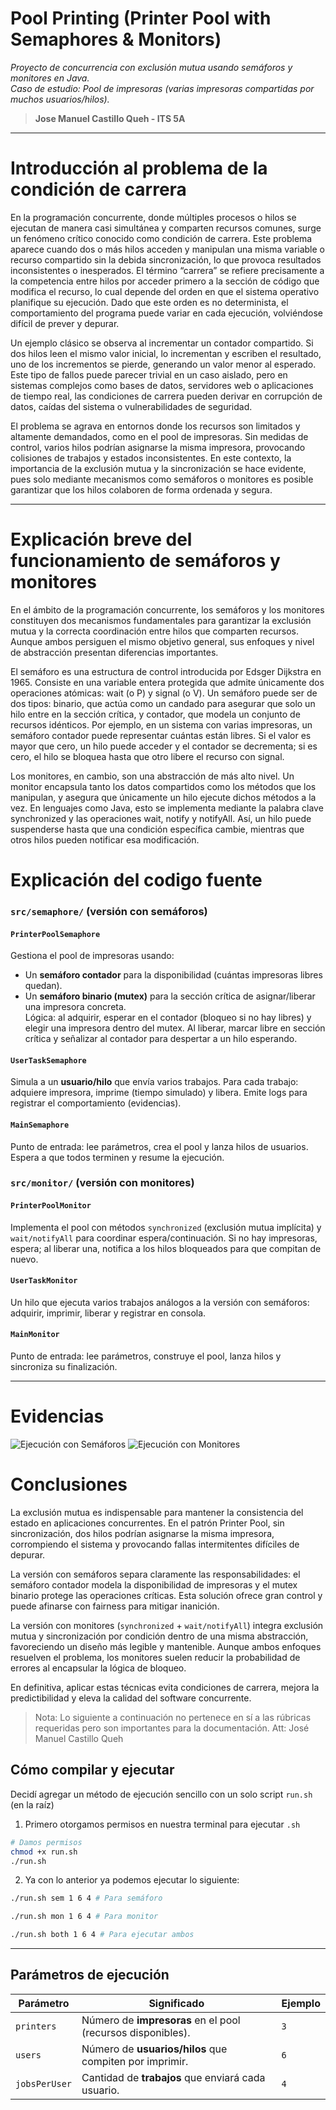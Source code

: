 # Pool Printing (Printer Pool with Semaphores & Monitors)

*Proyecto de concurrencia con exclusión mutua usando semáforos y monitores en Java.  
Caso de estudio: Pool de impresoras (varias impresoras compartidas por muchos usuarios/hilos).*

> **Jose Manuel Castillo Queh - ITS 5A**

---

# Introducción al problema de la condición de carrera

En la programación concurrente, donde múltiples procesos o hilos se ejecutan de manera casi simultánea y comparten recursos comunes, surge un fenómeno crítico conocido como condición de carrera. Este problema aparece cuando dos o más hilos acceden y manipulan una misma variable o recurso compartido sin la debida sincronización, lo que provoca resultados inconsistentes o inesperados. El término “carrera” se refiere precisamente a la competencia entre hilos por acceder primero a la sección de código que modifica el recurso, lo cual depende del orden en que el sistema operativo planifique su ejecución. Dado que este orden es no determinista, el comportamiento del programa puede variar en cada ejecución, volviéndose difícil de prever y depurar.

Un ejemplo clásico se observa al incrementar un contador compartido. Si dos hilos leen el mismo valor inicial, lo incrementan y escriben el resultado, uno de los incrementos se pierde, generando un valor menor al esperado. Este tipo de fallos puede parecer trivial en un caso aislado, pero en sistemas complejos como bases de datos, servidores web o aplicaciones de tiempo real, las condiciones de carrera pueden derivar en corrupción de datos, caídas del sistema o vulnerabilidades de seguridad.

El problema se agrava en entornos donde los recursos son limitados y altamente demandados, como en el pool de impresoras. Sin medidas de control, varios hilos podrían asignarse la misma impresora, provocando colisiones de trabajos y estados inconsistentes. En este contexto, la importancia de la exclusión mutua y la sincronización se hace evidente, pues solo mediante mecanismos como semáforos o monitores es posible garantizar que los hilos colaboren de forma ordenada y segura.

--- 

# Explicación breve del funcionamiento de semáforos y monitores

En el ámbito de la programación concurrente, los semáforos y los monitores constituyen dos mecanismos fundamentales para garantizar la exclusión mutua y la correcta coordinación entre hilos que comparten recursos. Aunque ambos persiguen el mismo objetivo general, sus enfoques y nivel de abstracción presentan diferencias importantes.

El semáforo es una estructura de control introducida por Edsger Dijkstra en 1965. Consiste en una variable entera protegida que admite únicamente dos operaciones atómicas: wait (o P) y signal (o V). Un semáforo puede ser de dos tipos: binario, que actúa como un candado para asegurar que solo un hilo entre en la sección crítica, y contador, que modela un conjunto de recursos idénticos. Por ejemplo, en un sistema con varias impresoras, un semáforo contador puede representar cuántas están libres. Si el valor es mayor que cero, un hilo puede acceder y el contador se decrementa; si es cero, el hilo se bloquea hasta que otro libere el recurso con signal.

Los monitores, en cambio, son una abstracción de más alto nivel. Un monitor encapsula tanto los datos compartidos como los métodos que los manipulan, y asegura que únicamente un hilo ejecute dichos métodos a la vez. En lenguajes como Java, esto se implementa mediante la palabra clave synchronized y las operaciones wait, notify y notifyAll. Así, un hilo puede suspenderse hasta que una condición específica cambie, mientras que otros hilos pueden notificar esa modificación.

# Explicación del codigo fuente
### `src/semaphore/` (versión con semáforos)

#### `PrinterPoolSemaphore`
Gestiona el pool de impresoras usando:  
- Un **semáforo contador** para la disponibilidad (cuántas impresoras libres quedan).  
- Un **semáforo binario (mutex)** para la sección crítica de asignar/liberar una impresora concreta.  
Lógica: al adquirir, esperar en el contador (bloqueo si no hay libres) y elegir una impresora dentro del mutex. Al liberar, marcar libre en sección crítica y señalizar al contador para despertar a un hilo esperando.

#### `UserTaskSemaphore`
Simula a un **usuario/hilo** que envía varios trabajos. Para cada trabajo: adquiere impresora, imprime (tiempo simulado) y libera. Emite logs para registrar el comportamiento (evidencias).

#### `MainSemaphore`
Punto de entrada: lee parámetros, crea el pool y lanza hilos de usuarios. Espera a que todos terminen y resume la ejecución.

### `src/monitor/` (versión con monitores)

#### `PrinterPoolMonitor`
Implementa el pool con métodos `synchronized` (exclusión mutua implícita) y `wait/notifyAll` para coordinar espera/continuación. Si no hay impresoras, espera; al liberar una, notifica a los hilos bloqueados para que compitan de nuevo.

#### `UserTaskMonitor`
Un hilo que ejecuta varios trabajos análogos a la versión con semáforos: adquirir, imprimir, liberar y registrar en consola.

#### `MainMonitor`
Punto de entrada: lee parámetros, construye el pool, lanza hilos y sincroniza su finalización.

---

# Evidencias
![Ejecución con Semáforos](docs/img/run-semaphore.png)
![Ejecución con Monitores](docs/img/run-monitor.png)

# Conclusiones
La exclusión mutua es indispensable para mantener la consistencia del estado en aplicaciones concurrentes. En el patrón Printer Pool, sin sincronización, dos hilos podrían asignarse la misma impresora, corrompiendo el sistema y provocando fallas intermitentes difíciles de depurar.  

La versión con semáforos separa claramente las responsabilidades: el semáforo contador modela la disponibilidad de impresoras y el mutex binario protege las operaciones críticas. Esta solución ofrece gran control y puede afinarse con fairness para mitigar inanición.  

La versión con monitores (`synchronized` + `wait/notifyAll`) integra exclusión mutua y sincronización por condición dentro de una misma abstracción, favoreciendo un diseño más legible y mantenible. Aunque ambos enfoques resuelven el problema, los monitores suelen reducir la probabilidad de errores al encapsular la lógica de bloqueo.  

En definitiva, aplicar estas técnicas evita condiciones de carrera, mejora la predictibilidad y eleva la calidad del software concurrente.

> Nota: Lo siguiente a continuación no pertenece en sí a las rúbricas requeridas pero son importantes para la documentación.
Att: José Manuel Castillo Queh

## Cómo compilar y ejecutar
Decidí agregar un método de ejecución sencillo con un solo script `run.sh` (en la raíz)

1.  Primero otorgamos permisos en nuestra terminal para ejecutar `.sh`
```bash
# Damos permisos
chmod +x run.sh
./run.sh
```

2. Ya con lo anterior ya podemos ejecutar lo siguiente:

```bash
./run.sh sem 1 6 4 # Para semáforo

./run.sh mon 1 6 4 # Para monitor

./run.sh both 1 6 4 # Para ejecutar ambos
```
---

## Parámetros de ejecución

| Parámetro | Significado | Ejemplo |
|---|---|---|
| `printers` | Número de **impresoras** en el pool (recursos disponibles). | `3` |
| `users` | Número de **usuarios/hilos** que compiten por imprimir. | `6` |
| `jobsPerUser` | Cantidad de **trabajos** que enviará cada usuario. | `4` |